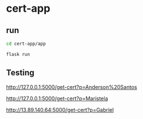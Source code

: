 # cert-app

## run

```bash
cd cert-app/app

flask run
```

## Testing

<http://127.0.0.1:5000/get-cert?p=Anderson%20Santos>

<http://127.0.0.1:5000/get-cert?p=Maristela>

<http://13.89.140.64:5000/get-cert?p=Gabriel>